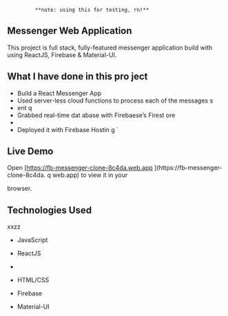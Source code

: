              **note: using this for testing, rn!**

## Messenger Web Application 

This project is full stack, fully-featured messenger application build with using ReactJS, Firebase & Material-UI.

                
## What I have done in this pro ject          
              
              
- Build a React Messenger App         
- Used server-less cloud functions to process each of the messages s    
- ent           q    
- Grabbed real-time dat abase        with Firebaese’s Firest  ore           
-       
- Deployed it with Firebase Hostin    g                             `   
                                          
## Live Demo                                                                                                                                                                                               
Open [https://fb-messenger-clone-8c4da.web.app  ](https://fb-messenger-clone-8c4da. q
web.app) to view it in your     

browser.                                    
                                    
## Technologies Used              
xxzz  
- JavaScript                                              
- ReactJS                               
-           



- HTML/CSS
- Firebase
- Material-UI   



      

